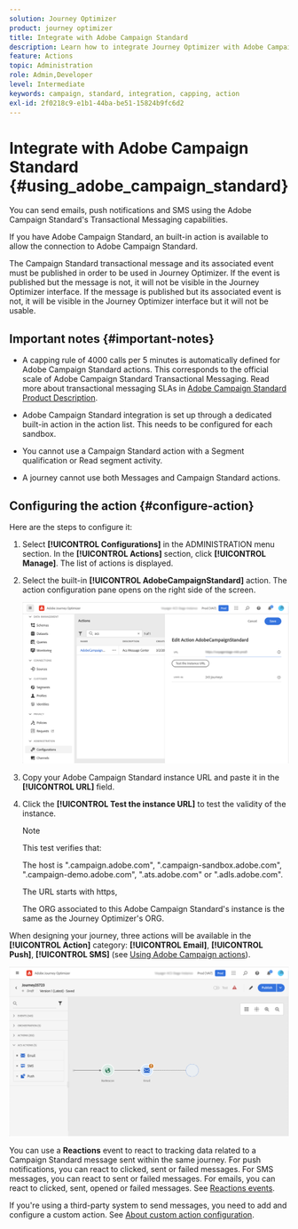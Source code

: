 ```yaml
---
solution: Journey Optimizer
product: journey optimizer
title: Integrate with Adobe Campaign Standard
description: Learn how to integrate Journey Optimizer with Adobe Campaign Standard
feature: Actions
topic: Administration
role: Admin,Developer
level: Intermediate
keywords: campaign, standard, integration, capping, action
exl-id: 2f0218c9-e1b1-44ba-be51-15824b9fc6d2
---
```

# Integrate with Adobe Campaign Standard {#using_adobe_campaign_standard}

You can send emails, push notifications and SMS using the Adobe Campaign Standard's Transactional Messaging capabilities.

If you have Adobe Campaign Standard, an built-in action is available to allow the connection to Adobe Campaign Standard. 

The Campaign Standard transactional message and its associated event must be published in order to be used in Journey Optimizer. If the event is published but the message is not, it will not be visible in the Journey Optimizer interface. If the message is published but its associated event is not, it will be visible in the Journey Optimizer interface but it will not be usable.

## Important notes {#important-notes}

* A capping rule of 4000 calls per 5 minutes is automatically defined for Adobe Campaign Standard actions. This corresponds to the official scale of Adobe Campaign Standard Transactional Messaging. Read more about transactional messaging SLAs in [Adobe Campaign Standard Product Description](https://helpx.adobe.com/legal/product-descriptions/campaign-standard.html).

* Adobe Campaign Standard integration is set up through a dedicated built-in action in the action list. This needs to be configured for each sandbox.

* You cannot use a Campaign Standard action with a Segment qualification or Read segment activity.

* A journey cannot use both Messages and Campaign Standard actions.

## Configuring the action {#configure-action}

Here are the steps to configure it:

1. Select **[!UICONTROL Configurations]** in the ADMINISTRATION menu section. In the  **[!UICONTROL Actions]** section, click **[!UICONTROL Manage]**. The list of actions is displayed.

1. Select the built-in **[!UICONTROL AdobeCampaignStandard]** action. The action configuration pane opens on the right side of the screen.

    ![](assets/actioncampaign.png)

1. Copy your Adobe Campaign Standard instance URL and paste it in the **[!UICONTROL URL]** field.

1. Click the **[!UICONTROL Test the instance URL]** to test the validity of the instance.

    >[!NOTE]
    >
    >This test verifies that:
    >
    >The host is ".campaign.adobe.com", ".campaign-sandbox.adobe.com", ".campaign-demo.adobe.com", ".ats.adobe.com" or ".adls.adobe.com".
    >
    >The URL starts with https,
    >
    >The ORG associated to this Adobe Campaign Standard's instance is the same as the Journey Optimizer's ORG.

When designing your journey, three actions will be available in the **[!UICONTROL Action]** category: **[!UICONTROL Email]**, **[!UICONTROL Push]**, **[!UICONTROL SMS]** (see [Using Adobe Campaign actions](../building-journeys/using-adobe-campaign-standard.md)). 

![](assets/journey58.png)

You can use a **Reactions** event to react to tracking data related to a Campaign Standard message sent within the same journey. For push notifications, you can react to clicked, sent or failed messages. For SMS messages, you can react to sent or failed messages. For emails, you can react to clicked, sent, opened or failed messages. See [Reactions events](../building-journeys/reaction-events.md).

If you're using a third-party system to send messages, you need to add and configure a custom action. See [About custom action configuration](../action/about-custom-action-configuration.md).
